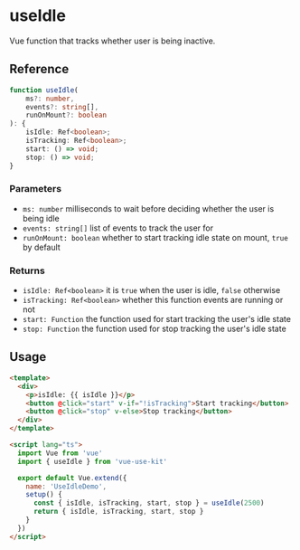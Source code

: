 # useIdle

Vue function that tracks whether user is being inactive.

## Reference

```typescript
function useIdle(
    ms?: number,
    events?: string[],
    runOnMount?: boolean
): {
    isIdle: Ref<boolean>;
    isTracking: Ref<boolean>;
    start: () => void;
    stop: () => void;
}
```

### Parameters

- `ms: number` milliseconds to wait before deciding whether the user is being idle
- `events: string[]` list of events to track the user for
- `runOnMount: boolean` whether to start tracking idle state on mount, `true` by default

### Returns

- `isIdle: Ref<boolean>` it is `true` when the user is idle, `false` otherwise
- `isTracking: Ref<boolean>` whether this function events are running or not
- `start: Function` the function used for start tracking the user's idle state
- `stop: Function` the function used for stop tracking the user's idle state

## Usage

```html
<template>
  <div>
    <p>isIdle: {{ isIdle }}</p>
    <button @click="start" v-if="!isTracking">Start tracking</button>
    <button @click="stop" v-else>Stop tracking</button>
  </div>
</template>

<script lang="ts">
  import Vue from 'vue'
  import { useIdle } from 'vue-use-kit'

  export default Vue.extend({
    name: 'UseIdleDemo',
    setup() {
      const { isIdle, isTracking, start, stop } = useIdle(2500)
      return { isIdle, isTracking, start, stop }
    }
  })
</script>
```

